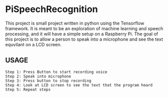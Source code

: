 # PiSpeechRecognition
This project is small project written in python using the Tensorflow framework. It is meant to be an exploration of machine learning and speech processing, and it will have a simple setup on a Raspberry Pi. The goal of this project is to allow a person to speak into a microphone and see the text equvilant on a LCD screen. 

USAGE
-------------
```
Step 1: Press Button to start recording voice
Step 2: Speak into microphone
Step 3: Press button to stop recording 
Step 4: Look at LCD screen to see the text that the program heard
Step 5: Repeat steps
```
